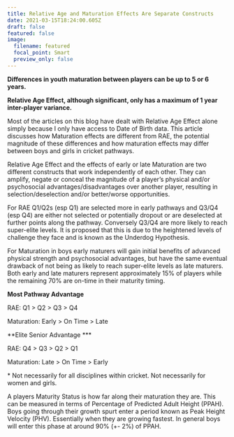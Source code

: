 ```yaml
---
title: Relative Age and Maturation Effects Are Separate Constructs
date: 2021-03-15T18:24:00.605Z
draft: false
featured: false
image:
  filename: featured
  focal_point: Smart
  preview_only: false
---
```

**Differences in youth maturation between players can be up to 5 or 6 years.**

**Relative Age Effect, although significant, only has a maximum of 1 year inter-player variance.**

Most of the articles on this blog have dealt with Relative Age Effect alone simply because I only have access to Date of Birth data. This article discusses how Maturation effects are different from RAE, the potential magnitude of these differences and how maturation effects may differ between boys and girls in cricket pathways.  

Relative Age Effect and the effects of early or late Maturation are two different constructs that work independently of each other. They can amplify, negate or conceal the magnitude of a player’s physical and/or psychosocial advantages/disadvantages over another player, resulting in selection/deselection and/or better/worse opportunities.

For RAE Q1/Q2s (esp Q1) are selected more in early pathways and Q3/Q4 (esp Q4) are either not selected or potentially dropout or are deselected at further points along the pathway. Conversely Q3/Q4 are more likely to reach super-elite levels. It is proposed that this is due to the heightened levels of challenge they face and is known as the Underdog Hypothesis.

For Maturation in boys early maturers will gain initial benefits of advanced physical strength and psychosocial advantages, but have the same eventual drawback of not being as likely to reach super-elite levels as late maturers. Both early and late maturers represent approximately 15% of players while the remaining 70% are on-time in their maturity timing.

**Most Pathway Advantage**

RAE: Q1 > Q2 > Q3 > Q4

Maturation: Early > On Time > Late

**Elite Senior Advantage ***

RAE: Q4 > Q3 > Q2 > Q1

Maturation: Late > On Time > Early

\* Not necessarily for all disciplines within cricket. Not necessarily for women and girls.

A players Maturity Status is how far along their maturation they are. This can be measured in terms of Percentage of Predicted Adult Height (PPAH). Boys going through their growth spurt enter a period known as Peak Height Velocity (PHV). Essentially when they are growing fastest. In general boys will enter this phase at around 90% (+- 2%) of PPAH.